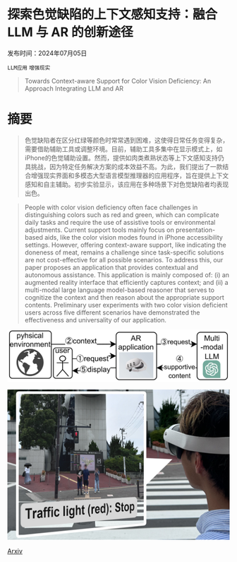 # 探索色觉缺陷的上下文感知支持：融合 LLM 与 AR 的创新途径

发布时间：2024年07月05日

`LLM应用` `增强现实`

> Towards Context-aware Support for Color Vision Deficiency: An Approach Integrating LLM and AR

# 摘要

> 色觉缺陷者在区分红绿等颜色时常常遇到困难，这使得日常任务变得复杂，需要借助辅助工具或调整环境。目前，辅助工具多集中在显示模式上，如iPhone的色觉辅助设置。然而，提供如肉类煮熟状态等上下文感知支持仍具挑战，因为特定任务解决方案的成本效益不高。为此，我们提出了一款结合增强现实界面和多模态大型语言模型推理器的应用程序，旨在提供上下文感知和自主辅助。初步实验显示，该应用在多种场景下对色觉缺陷者均表现出色。

> People with color vision deficiency often face challenges in distinguishing colors such as red and green, which can complicate daily tasks and require the use of assistive tools or environmental adjustments. Current support tools mainly focus on presentation-based aids, like the color vision modes found in iPhone accessibility settings. However, offering context-aware support, like indicating the doneness of meat, remains a challenge since task-specific solutions are not cost-effective for all possible scenarios. To address this, our paper proposes an application that provides contextual and autonomous assistance. This application is mainly composed of: (i) an augmented reality interface that efficiently captures context; and (ii) a multi-modal large language model-based reasoner that serves to cognitize the context and then reason about the appropriate support contents. Preliminary user experiments with two color vision deficient users across five different scenarios have demonstrated the effectiveness and universality of our application.

![探索色觉缺陷的上下文感知支持：融合 LLM 与 AR 的创新途径](../../../paper_images/2407.04362/x1.png)

![探索色觉缺陷的上下文感知支持：融合 LLM 与 AR 的创新途径](../../../paper_images/2407.04362/demo.png)

[Arxiv](https://arxiv.org/abs/2407.04362)